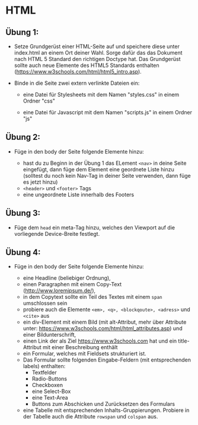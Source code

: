 # HTML

## Übung 1:

- Setze Grundgerüst einer HTML-Seite auf und speichere diese unter index.html an einem Ort deiner Wahl. Sorge dafür das das Dokument nach HTML 5 Standard den richtigen Doctype hat. Das Grundgerüst sollte auch neue Elemente des HTML5 Standards enthalten (https://www.w3schools.com/html/html5_intro.asp).

- Binde in die Seite zwei extern verlinkte Dateien ein:

	- eine Datei für Stylesheets mit dem Namen "styles.css" in einem Ordner "css"

	- eine Datei für Javascript mit dem Namen "scripts.js" in einem Ordner "js"


## Übung 2:
- Füge in den body der Seite folgende Elemente hinzu:

	- hast du zu Beginn in der Übung 1 das ELement `<nav>` in deine Seite eingefügt, dann füge dem Element eine geordnete Liste hinzu (solltest du noch kein Nav-Tag in deiner Seite verwenden, dann füge es jetzt hinzu)
	- `<header>` und `<footer>` Tags
	- eine ungeordnete Liste innerhalb des Footers

## Übung 3:
- Füge dem `head` ein meta-Tag hinzu, welches den Viewport auf die vorliegende Device-Breite festlegt.

## Übung 4:

- Füge in den body der Seite folgende Elemente hinzu:

	- eine Headline (beliebiger Ordnung),
	- einen Paragraphen mit einem Copy-Text (http://www.loremipsum.de/),
	- in dem Copytext sollte ein Teil des Textes mit einem `span` umschlossen sein
	- probiere auch die Elemente `<em>, <q>, <blockqoute>, <adress>` und `<cite>` aus
	- ein div-Element mit einem Bild (mit alt-Attribut, mehr über Attribute unter: https://www.w3schools.com/html/html_attributes.asp) und einer Bildunterschrift,
	- einen Link der als Ziel https://www.w3schools.com hat und ein title-Attribut mit einer Beschreibung enthält
	- ein Formular, welches mit Fieldsets strukturiert ist.
	- Das Formular sollte folgenden Eingabe-Feldern (mit entsprechenden labels) enthalten:
		- Textfelder
		- Radio-Buttons
		- Checkboxen
		- eine Select-Box
		- eine Text-Area
		- Buttons zum Abschicken und Zurücksetzen des Formulars
	- eine Tabelle mit entsprechenden Inhalts-Gruppierungen. Probiere in der Tabelle auch die Attribute `rowspan` und `colspan` aus.